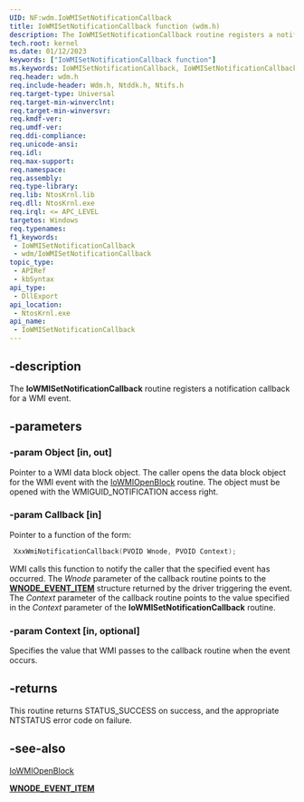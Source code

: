 ```yaml
---
UID: NF:wdm.IoWMISetNotificationCallback
title: IoWMISetNotificationCallback function (wdm.h)
description: The IoWMISetNotificationCallback routine registers a notification callback for a WMI event.
tech.root: kernel
ms.date: 01/12/2023
keywords: ["IoWMISetNotificationCallback function"]
ms.keywords: IoWMISetNotificationCallback, IoWMISetNotificationCallback routine [Kernel-Mode Driver Architecture], k104_8ee391bd-0abe-4901-b0dc-6266d0c8f5c4.xml, kernel.iowmisetnotificationcallback, wdm/IoWMISetNotificationCallback
req.header: wdm.h
req.include-header: Wdm.h, Ntddk.h, Ntifs.h
req.target-type: Universal
req.target-min-winverclnt:
req.target-min-winversvr: 
req.kmdf-ver: 
req.umdf-ver: 
req.ddi-compliance: 
req.unicode-ansi: 
req.idl: 
req.max-support: 
req.namespace: 
req.assembly: 
req.type-library: 
req.lib: NtosKrnl.lib
req.dll: NtosKrnl.exe
req.irql: <= APC_LEVEL
targetos: Windows
req.typenames: 
f1_keywords:
 - IoWMISetNotificationCallback
 - wdm/IoWMISetNotificationCallback
topic_type:
 - APIRef
 - kbSyntax
api_type:
 - DllExport
api_location:
 - NtosKrnl.exe
api_name:
 - IoWMISetNotificationCallback
---
```


## -description

The **IoWMISetNotificationCallback** routine registers a notification callback for a WMI event.

## -parameters

### -param Object [in, out]

Pointer to a WMI data block object. The caller opens the data block object for the WMI event with the [IoWMIOpenBlock](./nf-wdm-iowmiopenblock.md) routine. The object must be opened with the WMIGUID_NOTIFICATION access right.

### -param Callback [in]

Pointer to a function of the form:

```cpp
 XxxWmiNotificationCallback(PVOID Wnode, PVOID Context);
```

WMI calls this function to notify the caller that the specified event has occurred. The *Wnode* parameter of the callback routine points to the [**WNODE_EVENT_ITEM**](../wmistr/ns-wmistr-tagwnode_event_item.md) structure returned by the driver triggering the event. The *Context* parameter of the callback routine points to the value specified in the *Context* parameter of the **IoWMISetNotificationCallback** routine.

### -param Context [in, optional]

Specifies the value that WMI passes to the callback routine when the event occurs.

## -returns

This routine returns STATUS_SUCCESS on success, and the appropriate NTSTATUS error code on failure.

## -see-also

[IoWMIOpenBlock](./nf-wdm-iowmiopenblock.md)

[**WNODE_EVENT_ITEM**](../wmistr/ns-wmistr-tagwnode_event_item.md)